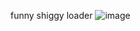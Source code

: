 funny shiggy loader
![image](https://github.com/Blisterexe/shiggy-loader/assets/128065612/42411e5e-82b6-4836-80b0-9e902085562e)
